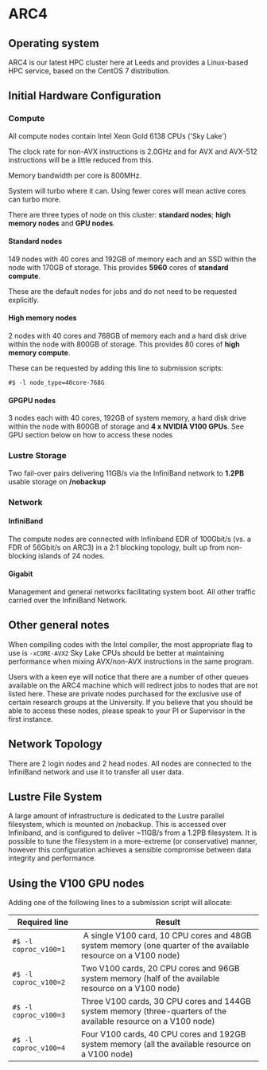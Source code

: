 # ARC4

## Operating system
ARC4 is our latest HPC cluster here at Leeds and provides a Linux-based HPC service, based on the CentOS 7 distribution.

## Initial Hardware Configuration

### Compute

All compute nodes contain Intel Xeon Gold 6138 CPUs ('Sky Lake')

The clock rate for non-AVX instructions is 2.0GHz and for AVX and AVX-512 instructions will be a little reduced from this.

Memory bandwidth per core is 800MHz.

System will turbo where it can. Using fewer cores will mean active cores can turbo more.

There are three types of node on this cluster: **standard nodes**; **high memory nodes** and **GPU nodes**.

#### Standard nodes

149 nodes with 40 cores and 192GB of memory each and an SSD within the node with 170GB of storage. This provides **5960** cores of **standard compute**.

These are the default nodes for jobs and do not need to be requested explicitly.

#### High memory nodes

2 nodes with 40 cores and 768GB of memory each and a hard disk drive within the node with 800GB of storage. This provides 80 cores of **high memory compute**.

These can be requested by adding this line to submission scripts:

`#$ -l node_type=40core-768G`

#### GPGPU nodes
3 nodes each with 40 cores, 192GB of system memory, a hard disk drive within the node with 800GB of storage and **4 x NVIDIA V100 GPUs**.
See GPU section below on how to access these nodes

### Lustre Storage

Two fail-over pairs delivering 11GB/s via the InfiniBand network to **1.2PB** usable storage on **/nobackup**

### Network

#### InfiniBand

The compute nodes are connected with Infiniband EDR of 100Gbit/s (vs. a FDR of 56Gbit/s on ARC3) in a 2:1 blocking topology, built up from non-blocking islands of 24 nodes.

#### Gigabit
Management and general networks facilitating system boot. All other traffic carried over the InfiniBand Network.

## Other general notes

When compiling codes with the Intel compiler, the most appropriate flag to use is `-xCORE-AVX2`
Sky Lake CPUs should be better at maintaining performance when mixing AVX/non-AVX instructions in the same program.

Users with a keen eye will notice that there are a number of other queues available on the ARC4 machine which will redirect jobs to nodes that are not listed here. These are private nodes purchased for the exclusive use of certain research groups at the University. If you believe that you should be able to access these nodes, please speak to your PI or Supervisor in the first instance.

## Network Topology
There are 2 login nodes and 2 head nodes. All nodes are connected to the InfiniBand network and use it to transfer all user data.

## Lustre File System
A large amount of infrastructure is dedicated to the Lustre parallel filesystem, which is mounted on /nobackup. This is accessed over Infiniband, and is configured to deliver ~11GB/s from a 1.2PB filesystem. It is possible to tune the filesystem in a more-extreme (or conservative) manner, however this configuration achieves a sensible compromise between data integrity and performance.

## Using the V100 GPU nodes
Adding one of the following lines to a submission script will allocate:

|Required line        | Result|
|---------------------|-------|
|`#$ -l coproc_v100=1`| A single V100 card, 10 CPU cores and 48GB system memory (one quarter of the available resource on a V100 node)|
|`#$ -l coproc_v100=2`| Two V100 cards, 20 CPU cores and 96GB system memory (half of the available resource on a V100 node)|
|`#$ -l coproc_v100=3`|Three V100 cards, 30 CPU cores and 144GB system memory (three-quarters of the available resource on a V100 node)|
|`#$ -l coproc_v100=4`|Four V100 cards, 40 CPU cores and 192GB system memory (all the available resource on a V100 node)|

